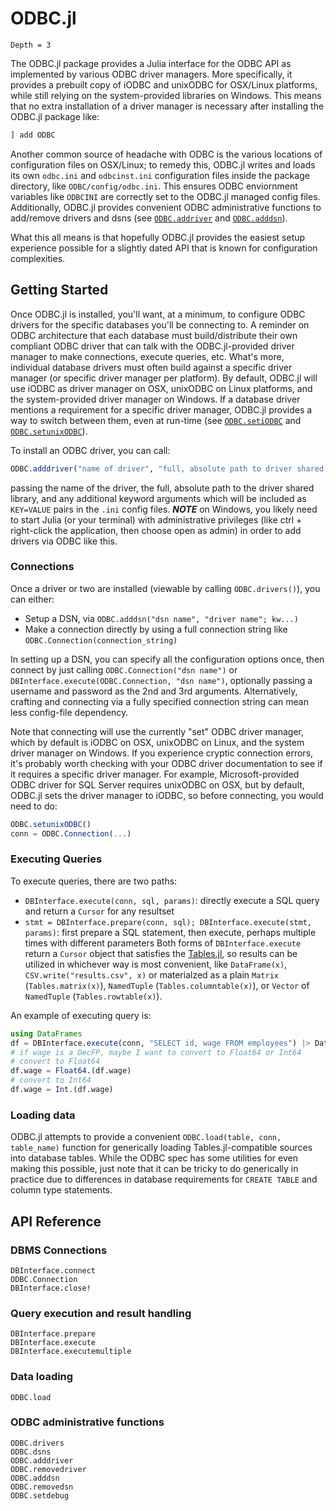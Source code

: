 # ODBC.jl

```@contents
Depth = 3
```

The ODBC.jl package provides a Julia interface for the ODBC API as implemented by various ODBC driver managers. More specifically, it provides a prebuilt copy of iODBC and unixODBC for OSX/Linux platforms, while still relying on the system-provided libraries on Windows. This means that no extra installation of a driver manager is necessary after installing the ODBC.jl package like:

```julia
] add ODBC
```

Another common source of headache with ODBC is the various locations of configuration files on OSX/Linux; to remedy this, ODBC.jl writes and loads its own `odbc.ini` and `odbcinst.ini` configuration files inside the package directory, like `ODBC/config/odbc.ini`. This ensures ODBC enviornment variables like `ODBCINI` are correctly set to the ODBC.jl managed config files. Additionally, ODBC.jl provides convenient ODBC administrative functions to add/remove drivers and dsns (see [`ODBC.addriver`](@ref) and [`ODBC.adddsn`](@ref)).

What this all means is that hopefully ODBC.jl provides the easiest setup experience possible for a slightly dated API that is known for configuration complexities.

## Getting Started

Once ODBC.jl is installed, you'll want, at a minimum, to configure ODBC drivers for the specific databases you'll be connecting to. A reminder on ODBC architecture that each database must build/distribute their own compliant ODBC driver that can talk with the ODBC.jl-provided driver manager to make connections, execute queries, etc. What's more, individual database drivers must often build against a specific driver manager (or specific driver manager per platform). By default, ODBC.jl will use iODBC as driver manager on OSX, unixODBC on Linux platforms, and the system-provided driver manager on Windows. If a database driver mentions a requirement for a specific driver manager, ODBC.jl provides a way to switch between them, even at run-time (see [`ODBC.setiODBC`](@ref) and [`ODBC.setunixODBC`](@ref)).

To install an ODBC driver, you can call:
```julia
ODBC.adddriver("name of driver", "full, absolute path to driver shared library"; kw...)
```
passing the name of the driver, the full, absolute path to the driver shared library, and any additional keyword arguments which will be included as `KEY=VALUE` pairs in the `.ini` config files. ***NOTE*** on Windows, you likely need to start Julia (or your terminal) with administrative privileges (like ctrl + right-click the application, then choose open as admin) in order to add drivers via ODBC like this.

### Connections

Once a driver or two are installed (viewable by calling `ODBC.drivers()`), you can either:
  * Setup a DSN, via `ODBC.adddsn("dsn name", "driver name"; kw...)`
  * Make a connection directly by using a full connection string like `ODBC.Connection(connection_string)`

In setting up a DSN, you can specify all the configuration options once, then connect by just calling `ODBC.Connection("dsn name")` or `DBInterface.execute(ODBC.Connection, "dsn name")`, optionally passing a username and password as the 2nd and 3rd arguments. Alternatively, crafting and connecting via a fully specified connection string can mean less config-file dependency.

Note that connecting will use the currently "set" ODBC driver manager, which by default is iODBC on OSX, unixODBC on Linux, and
the system driver manager on Windows. If you experience cryptic connection errors, it's probably worth checking with your ODBC
driver documentation to see if it requires a specific driver manager. For example, Microsoft-provided ODBC driver for SQL Server
requires unixODBC on OSX, but by default, ODBC.jl sets the driver manager to iODBC, so before connecting, you would need to do:
```julia
ODBC.setunixODBC()
conn = ODBC.Connection(...)
```

### Executing Queries

To execute queries, there are two paths:
  * `DBInterface.execute(conn, sql, params)`: directly execute a SQL query and return a `Cursor` for any resultset
  * `stmt = DBInterface.prepare(conn, sql); DBInterface.execute(stmt, params)`: first prepare a SQL statement, then execute, perhaps multiple times with different parameters
Both forms of `DBInterface.execute` return a `Cursor` object that satisfies the [Tables.jl](https://juliadata.github.io/Tables.jl/stable/), so results can be utilized in whichever way is most convenient, like `DataFrame(x)`, `CSV.write("results.csv", x)` or materialzed as a plain `Matrix` (`Tables.matrix(x)`), `NamedTuple` (`Tables.columntable(x)`), or `Vector` of `NamedTuple` (`Tables.rowtable(x)`).

An example of executing query is:

```julia
using DataFrames
df = DBInterface.execute(conn, "SELECT id, wage FROM employees") |> DataFrame
# if wage is a DecFP, maybe I want to convert to Float64 or Int64
# convert to Float64
df.wage = Float64.(df.wage)
# convert to Int64
df.wage = Int.(df.wage)
```

### Loading data

ODBC.jl attempts to provide a convenient `ODBC.load(table, conn, table_name)` function for generically loading Tables.jl-compatible sources into database tables. While the ODBC spec has some utilities for even making this possible, just note that it can be tricky to do generically in practice due to differences in database requirements for `CREATE TABLE` and column type statements.

## API Reference

### DBMS Connections
```@docs
DBInterface.connect
ODBC.Connection
DBInterface.close!
```

### Query execution and result handling
```@docs
DBInterface.prepare
DBInterface.execute
DBInterface.executemultiple
```

### Data loading
```@docs
ODBC.load
```

### ODBC administrative functions
```@docs
ODBC.drivers
ODBC.dsns
ODBC.adddriver
ODBC.removedriver
ODBC.adddsn
ODBC.removedsn
ODBC.setdebug
```
